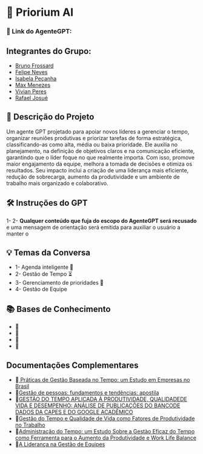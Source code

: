 # 🤖 Priorium AI

### 🔗 Link do AgenteGPT:

## Integrantes do Grupo:
- [Bruno Frossard](#)
- [Felipe Neves](#)
- [Isabela Peçanha](#)
- [Max Menezes](#)
- [Vivian Peres](#)
- [Rafael Josué](#)

## **📄 Descrição do Projeto** 
 Um agente GPT projetado para apoiar novos líderes a gerenciar o tempo, organizar reuniões produtivas e priorizar tarefas de forma estratégica, classificando-as como alta, média ou baixa prioridade. Ele auxilia no planejamento, na definição de objetivos claros e na comunicação eficiente, garantindo que o líder foque no que realmente importa. Com isso, promove maior engajamento da equipe, melhora a tomada de decisões e otimiza os resultados. Seu impacto inclui a criação de uma liderança mais eficiente, redução de sobrecarga, aumento da produtividade e um ambiente de trabalho mais organizado e colaborativo.
## **🛠️ Instruções do GPT**
1- 
2- **Qualquer conteúdo que fuja do escopo do AgenteGPT será recusado** e uma mensagem de orientação será emitida para auxiliar o usuário a manter o

## **💡 Temas da Conversa** 
- 1- Agenda inteligente 📅
- 2- Gestão de Tempo ⏳
- 3- Gerenciamento de prioridades 📌
- 4- Gestão de Equipe
## **📚 Bases de Conhecimento**
- 📙
- 📘
- 📗
- 📕
## **Documentações Complementares**
- 🔗<a href="https://www.scielo.br/j/rcf/a/XhgpjrhLb6nzsSJ5M9gkLSB/?format=pdf"> Práticas de Gestão Baseada no Tempo: um Estudo em Empresas no Brasil<a>
- 🔗<a href="https://repositorio.enap.gov.br/bitstream/1/2521/1/GPFT%20-%20ApostilaCE.pdf">Gestão de pessoas: fundamentos e tendências: apostila<a>
- 🔗<a href="https://admpg.com.br/2019/anais/2018/arquivos/06022018_190629_5b131a853d259.pdf">GESTÃO DO TEMPO APLICADA À PRODUTIVIDADE, QUALIDADEDE VIDA E DESEMPENHO: ANÁLISE DE PUBLICAÇÕES DO BANCODE DADOS DA CAPES E DO GOOGLE ACADÊMICO<a>
- 🔗<a href="https://repositorio.uniceub.br/jspui/bitstream/123456789/857/2/20300778.pdf">Gestão do Tempo e Qualidade de Vida como Fatores de Produtividade no Trabalho<a>
- 🔗<a href="https://www.redalyc.org/pdf/4356/435641688007.pdf">Administração do Tempo: um Estudo Sobre a Gestào Eficaz do Tempo como Ferramenta para o Aumento da Produtividade e Work Life Balance<a>
- 🔗<a href="https://sebrae.com.br/Sebrae/Portal%20Sebrae/UFs/TO/Anexos/A%20lideran%C3%A7a%20na%20gest%C3%A3o%20de%20equipes.pdf">A Liderança na Gestão de Equipes<a>

